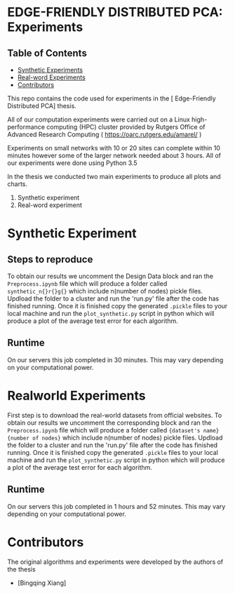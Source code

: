 # EDGE-FRIENDLY DISTRIBUTED PCA: Experiments
## Table of Contents
<!-- MarkdownTOC -->
- [Synthetic Experiments](#synthetic_experiments)
- [Real-word Experiments](#realworld_experiments)
- [Contributors](#contributors)
<!-- /MarkdownTOC -->


This repo contains the code used for experiments in the [ Edge-Friendly Distributed PCA] thesis.

All of our computation experiments were carried out on a Linux high-performance computing (HPC) cluster provided by Rutgers Office of Advanced Research Computing ( https://oarc.rutgers.edu/amarel/ )

Experiments on small networks with 10 or 20 sites can complete within 10 minutes however some of the larger  network needed about 3 hours.
All of our experiments were done using Python 3.5

In the thesis we conducted two main experiments to produce all plots and charts.

1. Synthetic experiment
2. Real-word experiment


# Synthetic Experiment

## Steps to reproduce
To obtain our results we uncomment the Design Data block and ran the `Preprocess.ipynb` file which will produce a  folder called `synthetic_n{}r{}g{}` which include n(number of nodes) pickle files. Updload the folder to a cluster and run the 'run.py' file after the code has finished running. Once it is finished copy the generated `.pickle` files to your local machine and run the `plot_synthetic.py` script in python which will produce a plot of the average test error for each algorithm.

## Runtime
On our servers this job completed in 30 minutes. This may vary depending on your computational power.

# Realworld Experiments
First step is to download the real-world datasets from official websites. To obtain our results we uncomment the corresponding block and ran the `Preprocess.ipynb` file which will produce a  folder called `{dataset's name}{number of nodes}` which include n(number of nodes) pickle files. Updload the folder to a cluster and run the 'run.py' file after the code has finished running. Once it is finished copy the generated `.pickle` files to your local machine and run the `plot_synthetic.py` script in python which will produce a plot of the average test error for each algorithm.

## Runtime
On our servers this job completed in 1 hours and 52 minutes. This may vary depending on your computational power.


<a name="contributors"></a>
# Contributors

The original algorithms and experiments were developed by the authors of the thesis
- [Bingqing Xiang]

